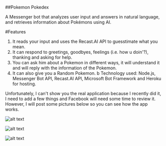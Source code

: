 ##Pokemon Pokedex

A Messenger bot that analyzes user input and answers in natural language, and retrieves information about Pokémons using AI.

#Features
1. It reads your input and uses the Recast.AI API to guesstimate what you mean.
2. It can respond to greetings, goodbyes, feelings (i.e. how u doin'?), thanking and asking for help.
3. You can ask him about a Pokemon in different ways, it will understand it and will reply with the information of the Pokemon.
4. It can also give you a Random Pokemon.
b
Technology used:
Node.js, Messenger Bot API, Recast.AI API, Microsoft Bot Framework and Heroku for hosting.

Unfortunately, I can't show you the real application because I recently did it, I need to add a few things and Facebook will need some time to review it. However, I will post some pictures below so you can see how the app works.

![alt text](https://image.ibb.co/mCOfva/Selection_007.png "Pokebot1")


![alt text](https://image.ibb.co/j2zaTv/Selection_005.png "Pokebot2")


![alt text](https://image.ibb.co/eFwN8v/Selection_006.png "Pokebot3")